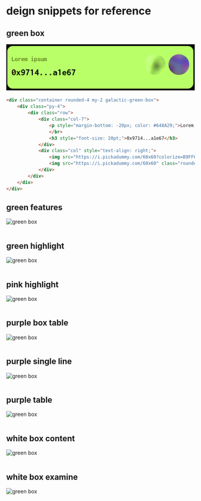 # deign snippets for reference

## green box

![green box](img/galactic-green-box.png)

```html
<div class="container rounded-4 my-2 galactic-green-box">
	<div class="py-4">
		<div class="row">
			<div class="col-7">
				<p style="margin-bottom: -20px; color: #648A29;">Lorem ipsum</p>
				</br>
				<h3 style="font-size: 20pt;">0x9714...a1e67</h3>
			</div>
			<div class="col" style="text-align: right;">
				<img src="https://i.pickadummy.com/60x60?colorize=B9FF67" class="rounded-circle">
				<img src="https://i.pickadummy.com/60x60" class="rounded-circle">
			</div>
		</div>
	</div>
</div>
```


## green features

![green box](/img/galactic-green-features.png)

```html

```


## green highlight

![green box](/img/galactic-green-highlight.png)

```html

```


## pink highlight

![green box](/img/galactic-pink-highlight.png)

```html

```


## purple box table

![green box](/img/galactic-purple-box-table.png)

```html

```


## purple single line

![green box](/img/galactic-purple-single-line.png)

```html

```



## purple table

![green box](/img/galactic-purple-table.png)

```html

```


## white box content

![green box](/img/galactic-white-box-content.png)

```html

```


## white box examine

![green box](/img/galactic-white-box-examine.png)

```html

```
